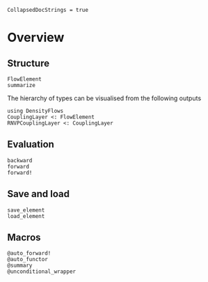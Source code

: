 ```@meta
CollapsedDocStrings = true
```


# Overview


## Structure

```@docs
FlowElement
summarize
```

The hierarchy of types can be visualised from the following outputs  

```@repl
using DensityFlows
CouplingLayer <: FlowElement
RNVPCouplingLayer <: CouplingLayer
```


## Evaluation

```@docs
backward
forward
forward!
```


## Save and load

```@docs
save_element
load_element
```

## Macros

```@docs
@auto_forward!
@auto_functor
@summary
@unconditional_wrapper
```